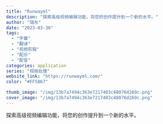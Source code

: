 ```yaml
---
title: "Runwayml"
description: "探索高级视频编辑功能，将您的创作提升到一个新的水平。"
author: "瑞东"
date: "2023-03-30"
tags:
  - "字幕"
  - "翻译"
  - "视频剪辑"
  - "配乐"
  - "配音"
categories: application
series: "视频处理"
website_link: "https://runwayml.com/"
color: "#FF5867"

thumb_image: "/img/13b7a7494c363e7217403c48076d269c.png"
cover_image: "/img/13b7a7494c363e7217403c48076d269c.png"
---
```


探索高级视频编辑功能，将您的创作提升到一个新的水平。
